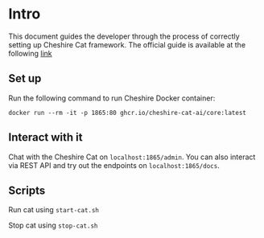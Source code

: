 # Intro

This document guides the developer through the process of correctly setting up Cheshire Cat framework.
The official guide is available at the following [link](https://github.com/cheshire-cat-ai/core)

## Set up

Run the following command to run Cheshire Docker container:

`docker run --rm -it -p 1865:80 ghcr.io/cheshire-cat-ai/core:latest`

## Interact with it

Chat with the Cheshire Cat on `localhost:1865/admin`.
You can also interact via REST API and try out the endpoints on `localhost:1865/docs`.

## Scripts

Run cat using `start-cat.sh`

Stop cat using `stop-cat.sh`